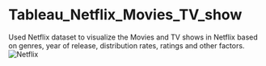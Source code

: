 # Tableau_Netflix_Movies_TV_show
Used Netflix dataset to visualize the Movies and TV shows in Netflix based on genres, year of release, distribution rates, ratings and other factors.
![Netflix](https://user-images.githubusercontent.com/89944248/219902540-3a409d6b-86aa-4709-b338-64f5d16a0fbf.png)
